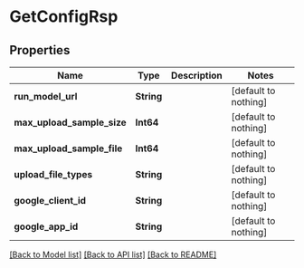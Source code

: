 # GetConfigRsp


## Properties
Name | Type | Description | Notes
------------ | ------------- | ------------- | -------------
**run_model_url** | **String** |  | [default to nothing]
**max_upload_sample_size** | **Int64** |  | [default to nothing]
**max_upload_sample_file** | **Int64** |  | [default to nothing]
**upload_file_types** | **String** |  | [default to nothing]
**google_client_id** | **String** |  | [default to nothing]
**google_app_id** | **String** |  | [default to nothing]


[[Back to Model list]](../README.md#models) [[Back to API list]](../README.md#api-endpoints) [[Back to README]](../README.md)


